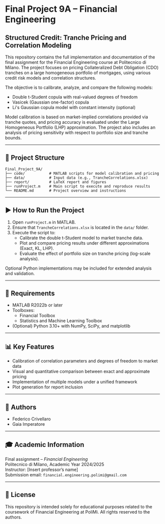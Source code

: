 # Final Project 9A – Financial Engineering

## Structured Credit: Tranche Pricing and Correlation Modeling

This repository contains the full implementation and documentation of the final assignment for the Financial Engineering course at Politecnico di Milano. The project focuses on pricing Collateralized Debt Obligation (CDO) tranches on a large homogeneous portfolio of mortgages, using various credit risk models and correlation structures.

The objective is to calibrate, analyze, and compare the following models:
- Double t-Student copula with real-valued degrees of freedom
- Vasicek (Gaussian one-factor) copula
- Li's Gaussian copula model with constant intensity (optional)

Model calibration is based on market-implied correlations provided via tranche quotes, and pricing accuracy is evaluated under the Large Homogeneous Portfolio (LHP) approximation. The project also includes an analysis of pricing sensitivity with respect to portfolio size and tranche bounds.

---

## 📁 Project Structure

```
Final_Project_9A/
├── code/           # MATLAB scripts for model calibration and pricing
├── data/           # Input data (e.g., TrancheCorrelations.xlsx)
├── report/         # LaTeX report and figures
├── runProject.m    # Main script to execute and reproduce results
└── README.md       # Project overview and instructions
```

---

## ▶️ How to Run the Project

1. Open `runProject.m` in MATLAB.
2. Ensure that `TrancheCorrelations.xlsx` is located in the `data/` folder.
3. Execute the script to:
   - Calibrate the double t-Student model to market tranche data.
   - Plot and compare pricing results under different approximations (Exact, KL, LHP).
   - Evaluate the effect of portfolio size on tranche pricing (log-scale analysis).

Optional Python implementations may be included for extended analysis and validation.

---

## 🔧 Requirements

- MATLAB R2022b or later
- Toolboxes:
  - Financial Toolbox
  - Statistics and Machine Learning Toolbox
- (Optional) Python 3.10+ with NumPy, SciPy, and matplotlib

---

## 📊 Key Features

- Calibration of correlation parameters and degrees of freedom to market data
- Visual and quantitative comparison between exact and approximate pricing
- Implementation of multiple models under a unified framework
- Plot generation for report inclusion

---

## 👥 Authors

- Federico Crivellaro  
- Gaia Imperatore  

---

## 🎓 Academic Information

Final assignment – *Financial Engineering*  
Politecnico di Milano, Academic Year 2024/2025  
Instructor: [Insert professor’s name]  
Submission email: `financial.engineering.polimi@gmail.com`

---

## 📄 License

This repository is intended solely for educational purposes related to the coursework of Financial Engineering at PoliMi. All rights reserved to the authors.
